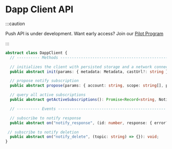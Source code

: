 # Dapp Client API

:::caution

Push API is under development. Want early access? Join our [Pilot Program](https://walletconnect.com/partners)

:::

```typescript
abstract class DappClient {
  // ---------- Methods ----------------------------------------------- //

  // initializes the client with persisted storage and a network connection
  public abstract init(params: { metadata: Metadata, castUrl?: string }): Promise<void>;

  // propose notify subscription
  public abstract propose(params: { account: string, scope: string[], pairingTopic: string }): Promise<{ id }>;

  // query all active subscriptions
  public abstract getActiveSubscriptions(): Promise<Record<string, NotifySubscription>>;

  // ---------- Events ----------------------------------------------- //

  // subscribe to notify response
  public abstract on("notify_response", (id: number, response: { error?: Reason, subscription?: NotifySubscription }) => {}): void;

 // subscribe to notify deletion
  public abstract on("notify_delete", (topic: string) => {}): void;
}
```
